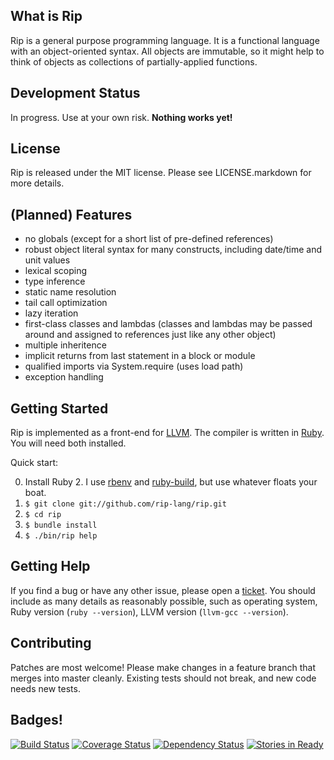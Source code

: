 ## What is Rip

Rip is a general purpose programming language. It is a functional language with an object-oriented syntax. All objects are immutable, so it might help to think of objects as collections of partially-applied functions.

## Development Status

In progress. Use at your own risk. **Nothing works yet!**

## License

Rip is released under the MIT license. Please see LICENSE.markdown for more details.

## (Planned) Features

* no globals (except for a short list of pre-defined references)
* robust object literal syntax for many constructs, including date/time and unit values
* lexical scoping
* type inference
* static name resolution
* tail call optimization
* lazy iteration
* first-class classes and lambdas (classes and lambdas may be passed around and assigned to references just like any other object)
* multiple inheritence
* implicit returns from last statement in a block or module
* qualified imports via System.require (uses load path)
* exception handling

## Getting Started

Rip is implemented as a front-end for [LLVM](http://llvm.org/). The compiler is written in [Ruby](http://www.ruby-lang.org/). You will need both installed.

Quick start:

0. Install Ruby 2. I use [rbenv](https://github.com/sstephenson/rbenv) and [ruby-build](https://github.com/sstephenson/ruby-build), but use whatever floats your boat.
0. `$ git clone git://github.com/rip-lang/rip.git`
0. `$ cd rip`
0. `$ bundle install`
0. `$ ./bin/rip help`

## Getting Help

If you find a bug or have any other issue, please open a [ticket](https://github.com/rip-lang/rip/issues). You should include as many details as reasonably possible, such as operating system, Ruby version (`ruby --version`), LLVM version (`llvm-gcc --version`).

## Contributing

Patches are most welcome! Please make changes in a feature branch that merges into master cleanly. Existing tests should not break, and new code needs new tests.

## Badges!

[![Build Status](https://travis-ci.org/rip-lang/rip.png)](https://travis-ci.org/rip-lang/rip)
[![Coverage Status](https://coveralls.io/repos/rip-lang/rip/badge.png)](https://coveralls.io/r/rip-lang/rip)
[![Dependency Status](https://gemnasium.com/rip-lang/rip.png)](https://gemnasium.com/rip-lang/rip)
[![Stories in Ready](https://badge.waffle.io/rip-lang/rip.png?label=ready)](http://waffle.io/rip-lang/rip)
